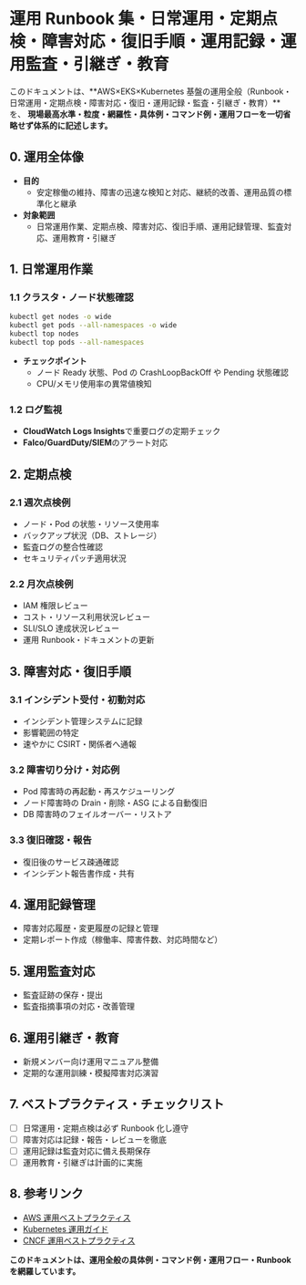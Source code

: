 # 運用 Runbook 集・日常運用・定期点検・障害対応・復旧手順・運用記録・運用監査・引継ぎ・教育

このドキュメントは、**AWS×EKS×Kubernetes 基盤の運用全般（Runbook・日常運用・定期点検・障害対応・復旧・運用記録・監査・引継ぎ・教育）**を、
**現場最高水準・粒度・網羅性・具体例・コマンド例・運用フローを一切省略せず体系的に記述します。**

## 0. 運用全体像

-   **目的**
    -   安定稼働の維持、障害の迅速な検知と対応、継続的改善、運用品質の標準化と継承
-   **対象範囲**
    -   日常運用作業、定期点検、障害対応、復旧手順、運用記録管理、監査対応、運用教育・引継ぎ

## 1. 日常運用作業

### 1.1 クラスタ・ノード状態確認

```bash
kubectl get nodes -o wide
kubectl get pods --all-namespaces -o wide
kubectl top nodes
kubectl top pods --all-namespaces
```

-   **チェックポイント**
    -   ノード Ready 状態、Pod の CrashLoopBackOff や Pending 状態確認
    -   CPU/メモリ使用率の異常値検知

### 1.2 ログ監視

-   **CloudWatch Logs Insights**で重要ログの定期チェック
-   **Falco/GuardDuty/SIEM**のアラート対応

## 2. 定期点検

### 2.1 週次点検例

-   ノード・Pod の状態・リソース使用率
-   バックアップ状況（DB、ストレージ）
-   監査ログの整合性確認
-   セキュリティパッチ適用状況

### 2.2 月次点検例

-   IAM 権限レビュー
-   コスト・リソース利用状況レビュー
-   SLI/SLO 達成状況レビュー
-   運用 Runbook・ドキュメントの更新

## 3. 障害対応・復旧手順

### 3.1 インシデント受付・初動対応

-   インシデント管理システムに記録
-   影響範囲の特定
-   速やかに CSIRT・関係者へ通報

### 3.2 障害切り分け・対応例

-   Pod 障害時の再起動・再スケジューリング
-   ノード障害時の Drain・削除・ASG による自動復旧
-   DB 障害時のフェイルオーバー・リストア

### 3.3 復旧確認・報告

-   復旧後のサービス疎通確認
-   インシデント報告書作成・共有

## 4. 運用記録管理

-   障害対応履歴・変更履歴の記録と管理
-   定期レポート作成（稼働率、障害件数、対応時間など）

## 5. 運用監査対応

-   監査証跡の保存・提出
-   監査指摘事項の対応・改善管理

## 6. 運用引継ぎ・教育

-   新規メンバー向け運用マニュアル整備
-   定期的な運用訓練・模擬障害対応演習

## 7. ベストプラクティス・チェックリスト

-   [ ] 日常運用・定期点検は必ず Runbook 化し遵守
-   [ ] 障害対応は記録・報告・レビューを徹底
-   [ ] 運用記録は監査対応に備え長期保存
-   [ ] 運用教育・引継ぎは計画的に実施

## 8. 参考リンク

-   [AWS 運用ベストプラクティス](https://aws.amazon.com/jp/architecture/well-architected/)
-   [Kubernetes 運用ガイド](https://kubernetes.io/ja/docs/tasks/debug/debug-cluster/)
-   [CNCF 運用ベストプラクティス](https://github.com/cncf/tag-app-delivery/blob/main/whitepapers/operational-best-practices.md)

**このドキュメントは、運用全般の具体例・コマンド例・運用フロー・Runbook を網羅しています。**
